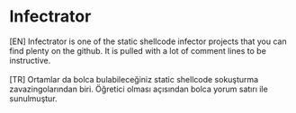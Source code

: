 # Infectrator
[EN] Infectrator is one of the static shellcode infector projects that you can find plenty on the github. It is pulled with a lot of comment lines to be instructive.<br/><br/>
[TR] Ortamlar da bolca bulabileceğiniz static shellcode sokuşturma zavazingolarından biri. Öğretici olması açısından bolca yorum satırı ile sunulmuştur. 
